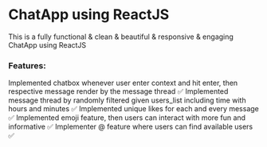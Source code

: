 # ChatApp using ReactJS
This is a fully functional & clean & beautiful & responsive & engaging ChatApp using ReactJS

### Features:
Implemented chatbox whenever user enter context and hit enter, then respective message render by the message thread ✅
Implemented message thread by randomly filtered given users_list including time with hours and minutes ✅
Implemented unique likes for each and every message ✅
Implemented emoji feature, then users can interact with more fun and informative ✅
Implementer @ feature where users can find available users ✅

